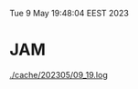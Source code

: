 Tue  9 May 19:48:04 EEST 2023
# JAM
<a href='./cache/202305/09_19.log'>./cache/202305/09_19.log</a>
